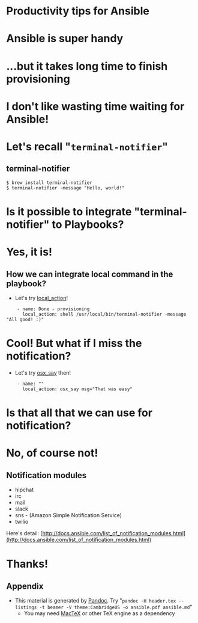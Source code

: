 # Productivity tips for Ansible

# Ansible is super handy

# ...but it takes long time to finish provisioning

# I don't like wasting time waiting for Ansible!

# Let's recall "`terminal-notifier`"

## terminal-notifier

```
$ brew install terminal-notifier
$ terminal-notifier -message "Hello, world!"
```

# Is it possible to integrate "terminal-notifier" to Playbooks?

# Yes, it is!

## How we can integrate local command in the playbook?

* Let's try [local_action](http://docs.ansible.com/playbooks_delegation.html)!

```
    - name: Done - provisioning
      local_action: shell /usr/local/bin/terminal-notifier -message "All good! :)"
```

# Cool! But what if I miss the notification?

* Let's try [osx_say](http://docs.ansible.com/osx_say_module.html) then!

```
    - name: ""
      local_action: osx_say msg="That was easy"
```

# Is that all that we can use for notification?

# No, of course not!

## Notification modules

* hipchat
* irc
* mail
* slack
* sns - (Amazon Simple Notification Service)
* twilio

Here's detail: [http://docs.ansible.com/list_of_notification_modules.html](http://docs.ansible.com/list_of_notification_modules.html)

# Thanks!

## Appendix

* This material is generated by [Pandoc](http://johnmacfarlane.net/pandoc/). Try "`pandoc -H header.tex --listings -t beamer -V theme:CambridgeUS -o ansible.pdf ansible.md`"
    * You may need [MacTeX](http://tug.org/mactex/) or other TeX engine as a dependency
